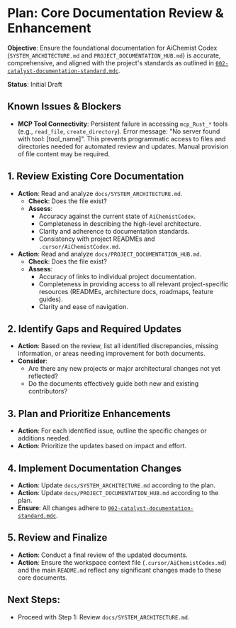 # Plan: Core Documentation Review & Enhancement

**Objective**: Ensure the foundational documentation for AiChemist Codex (`SYSTEM_ARCHITECTURE.md` and `PROJECT_DOCUMENTATION_HUB.md`) is accurate, comprehensive, and aligned with the project's standards as outlined in [`002-catalyst-documentation-standard.mdc`](mdc:.cursor/rules/002-catalyst-documentation-standard.mdc).

**Status**: Initial Draft

## Known Issues & Blockers

*   **MCP Tool Connectivity**: Persistent failure in accessing `mcp_Rust_*` tools (e.g., `read_file`, `create_directory`). Error message: "No server found with tool: [tool_name]". This prevents programmatic access to files and directories needed for automated review and updates. Manual provision of file content may be required.

## 1. Review Existing Core Documentation

*   **Action**: Read and analyze `docs/SYSTEM_ARCHITECTURE.md`.
    *   **Check**: Does the file exist?
    *   **Assess**:
        *   Accuracy against the current state of `AiChemistCodex`.
        *   Completeness in describing the high-level architecture.
        *   Clarity and adherence to documentation standards.
        *   Consistency with project READMEs and `.cursor/AiChemistCodex.md`.
*   **Action**: Read and analyze `docs/PROJECT_DOCUMENTATION_HUB.md`.
    *   **Check**: Does the file exist?
    *   **Assess**:
        *   Accuracy of links to individual project documentation.
        *   Completeness in providing access to all relevant project-specific resources (READMEs, architecture docs, roadmaps, feature guides).
        *   Clarity and ease of navigation.

## 2. Identify Gaps and Required Updates

*   **Action**: Based on the review, list all identified discrepancies, missing information, or areas needing improvement for both documents.
*   **Consider**:
    *   Are there any new projects or major architectural changes not yet reflected?
    *   Do the documents effectively guide both new and existing contributors?

## 3. Plan and Prioritize Enhancements

*   **Action**: For each identified issue, outline the specific changes or additions needed.
*   **Action**: Prioritize the updates based on impact and effort.

## 4. Implement Documentation Changes

*   **Action**: Update `docs/SYSTEM_ARCHITECTURE.md` according to the plan.
*   **Action**: Update `docs/PROJECT_DOCUMENTATION_HUB.md` according to the plan.
*   **Ensure**: All changes adhere to [`002-catalyst-documentation-standard.mdc`](mdc:.cursor/rules/002-catalyst-documentation-standard.mdc).

## 5. Review and Finalize

*   **Action**: Conduct a final review of the updated documents.
*   **Action**: Ensure the workspace context file (`.cursor/AiChemistCodex.md`) and the main `README.md` reflect any significant changes made to these core documents.

## Next Steps:

*   Proceed with Step 1: Review `docs/SYSTEM_ARCHITECTURE.md`.